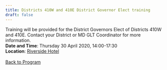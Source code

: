 ```yaml
---
title: Districts 410W and 410E District Governor Elect training
draft: false
---
```


Training will be provided for the District Governors Elect of Districts 410W and 410E. Contact your District or MD GLT Coordinator for more information.
\
**Date and Time**: Thursday 30 April 2020, 14:00-17:30 \
**Location**: [Riverside Hotel](/venue)
\
\
[Back to Program](/program)
